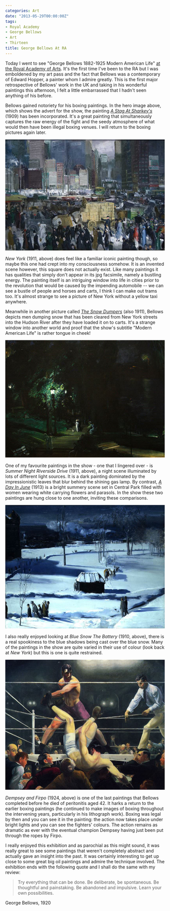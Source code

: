 ```yaml
---
categories: Art
date: "2013-05-29T00:00:00Z"
tags:
- Royal Academy
- George Bellows
- Art
- Thirteen
title: George Bellows At RA
---
```


Today I went to see "George Bellows 1882-1925 Modern American Life" [at the Royal Academy of Arts](http://www.royalacademy.org.uk/exhibitions/george-bellows/). It's the first time I've been to the RA but I was emboldened by my art pass and the fact that Bellows was a contemporary of Edward Hopper, a painter whom I admire greatly. This is the first major retrospective of Bellows' work in the UK and taking in his wonderful paintings this afternoon, I felt a little embarrassed that I hadn't seen anything of his before.

Bellows gained notoriety for his boxing paintings. In the hero image above, which shows the advert for the show, the painting [_A Stag At Sharkey's_](https://www.artfinder.com/story/george-bellows-stag-at-sharkeys-1909/) (1909) has been incorporated. It's a great painting that simultaneously captures the raw energy of the fight and the seedy atmosphere of what would then have been illegal boxing venues. I will return to the boxing pictures again later.

![George Bellows, New York](/assets/images/other/George_Bellows_New_York.jpg)

_New York_ (1911, above) does feel like a familiar iconic painting though, so maybe this one had crept into my consciousness somehow. It is an invented scene however, this square does not actually exist. Like many paintings it has qualities that simply don't appear in its jpg facsimile, namely a bustling energy. The painting itself is an intriguing window into life in cities prior to the revolution that would be caused by the impending automobile -- we can see a bustle of people and horses and carts, I think I can make out trams too. It's almost strange to see a picture of New York without a yellow taxi anywhere.

Meanwhile in another picture called [_The Snow Dumpers_](http://commons.wikimedia.org/wiki/File:George_Wesley_Bellows_-_Snow_Dumpers_(1911).jpg) (also 1911), Bellows depicts men dumping snow that has been cleared from New York streets into the Hudson River after they have loaded it on to carts. It's a strange window into another world and proof that the show's subtitle "Modern American Life" is rather tongue in cheek!

![George Bellows, Summer Night Riverside Drive](/assets/images/other/George_Bellows_Summer_Night_Riverside_Drive.jpg)

One of my favourite paintings in the show - one that I lingered over - is _Summer Night Riverside Drive_ (1911, above), a night scene illuminated by lots of different light sources. It is a dark painting dominated by the impressionistic leaves that blur behind the shining gas lamp. By contrast, [_A Day In June_](http://www.dia.org/object-info/82f9be1b-4e32-4e2e-83c7-4da046833463.aspx) (1913) is a bright summery scene set in Central Park filled with women wearing white carrying flowers and parasols. In the show these two paintings are hung close to one another, inviting these comparisons.

![George Bellows, Blue Snow](/assets/images/other/George_Bellows_Blue_Snow.jpg)

I also really enjoyed looking at _Blue Snow The Battery_ (1910, above), there is a real spookiness to the blue shadows being cast over the blue snow. Many of the paintings in the show are quite varied in their use of colour (look back at _New York_) but this is one is quite restrained.

![George Bellows, Dempsey and Firpo](/assets/images/other/George_Bellows_Dempsey_and_Firpo.jpg)

_Dempsey and Firpo_ (1924, above) is one of the last paintings that Bellows completed before he died of peritonitis aged 42. It harks a return to the earlier boxing paintings (he continued to make images of boxing throughout the intervening years, particularly in his lithograph work). Boxing was legal by then and you can see it in the painting: the action now takes place under bright lights and you can see the fighters' colours. The action remains as dramatic as ever with the eventual champion Dempsey having just been put through the ropes by Firpo.

I really enjoyed this exhibition and as parochial as this might sound, it was really great to see some paintings that weren't completely abstract and actually gave an insight into the past. It was certainly interesting to get up close to some great big oil paintings and admire the technique involved. The exhibition ends with the following quote and I shall do the same with my review:

> Try everything that can be done. Be deliberate, be spontaneous. Be thoughtful and painstaking. Be abandoned and impulsive. Learn your own possibilities.

George Bellows, 1920